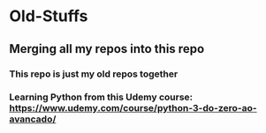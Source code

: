 # Old-Stuffs

## Merging all my repos into this repo

### This repo is just my old repos together
### Learning Python from this Udemy course: https://www.udemy.com/course/python-3-do-zero-ao-avancado/
